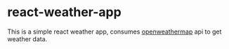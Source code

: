 # react-weather-app

This is a simple react weather app, consumes [openweathermap](https://openweathermap.org/) api to get weather data.
